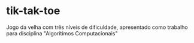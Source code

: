 # tik-tak-toe
Jogo da velha com três níveis de dificuldade, apresentado como trabalho para disciplina "Algorítimos Computacionais"
